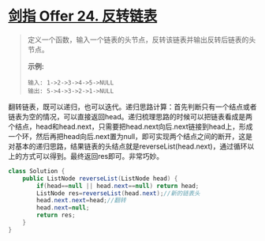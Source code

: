 # [剑指 Offer 24. 反转链表](https://leetcode-cn.com/problems/fan-zhuan-lian-biao-lcof/)

>定义一个函数，输入一个链表的头节点，反转该链表并输出反转后链表的头节点。
>
>**示例:**
>
>```
>输入: 1->2->3->4->5->NULL
>输出: 5->4->3->2->1->NULL
>```

翻转链表，既可以递归，也可以迭代。递归思路计算：首先判断只有一个结点或者链表为空的情况，可以直接返回head。递归梳理思路的时候可以把链表看成是两个结点，head和head.next，只需要把head.next向后.next链接到head上，形成一个环，然后再把head向后.next置为null，即可实现两个结点之间的断开，这是对基本的递归思路，结果链表的头结点就是reverseList(head.next)，通过循环以上的方式可以得到。最终返回res即可。非常巧妙。

~~~java
class Solution {
    public ListNode reverseList(ListNode head) {
        if(head==null || head.next==null) return head;
        ListNode res=reverseList(head.next);//新的链表头
        head.next.next=head;//翻转
        head.next=null;
        return res;
    }
}
~~~

